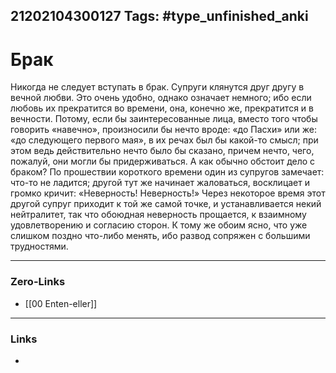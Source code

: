 21202104300127
Tags: #type_unfinished_anki 
---
# Брак

Никогда не следует вступать в брак. Супруги клянутся друг другу в вечной любви. Это очень удобно, однако означает немного; ибо если любовь их прекратится во времени, она, конечно же, прекратится и в вечности. Потому, если бы заинтересованные лица, вместо того чтобы говорить «навечно», произносили бы нечто вроде: «до Пасхи» или же: «до следующего первого мая», в их речах был бы какой-то смысл; при этом ведь действительно нечто было бы сказано, причем нечто, чего, пожалуй, они могли бы придерживаться. А как обычно обстоит дело с браком? По прошествии короткого времени один из супругов замечает: что-то не ладится; другой тут же начинает жаловаться, восклицает и громко кричит: «Неверность! Неверность!» Через некоторое время этот другой супруг приходит к той же самой точке, и устанавливается некий нейтралитет, так что обоюдная неверность прощается, к взаимному удовлетворению и согласию сторон. К тому же обоим ясно, что уже слишком поздно что-либо менять, ибо развод сопряжен с большими трудностями. 

---
### Zero-Links
- [[00 Enten-eller]]
---
### Links
-